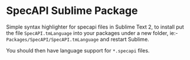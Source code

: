 SpecAPI Sublime Package
=======================
Simple syntax highlighter for specapi files in Sublime Text 2, to install put the file `SpecAPI.tmLanguage` into your packages under a new folder, ie:- `Packages/SpecAPI/SpecAPI.tmLanguage` and restart Sublime.

You should then have language support for `*.specapi` files.
